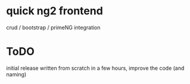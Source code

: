 # quick ng2 frontend 

crud / bootstrap / primeNG integration  

# ToDO

initial release written from scratch in a few hours, improve the code (and naming) 
